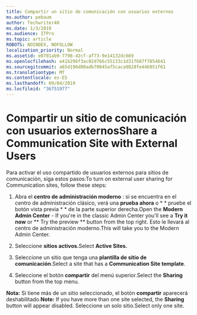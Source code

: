 ```yaml
---
title: Compartir un sitio de comunicación con usuarios externos
ms.author: pebaum
author: Techwriter40
ms.date: 1/3/2019
ms.audience: ITPro
ms.topic: article
ROBOTS: NOINDEX, NOFOLLOW
localization_priority: Normal
ms.assetid: e0701ab9-7798-42cf-af73-9e14132dc669
ms.openlocfilehash: e41b296f3ac02d766c55133c1d31f687f7854641
ms.sourcegitcommit: a65d196d00adb70045af5caca9828fe44b951f61
ms.translationtype: MT
ms.contentlocale: es-ES
ms.lasthandoff: 09/04/2019
ms.locfileid: "36751977"
---
```

# <a name="share-a-communication-site-with-external-users"></a><span data-ttu-id="797af-102">Compartir un sitio de comunicación con usuarios externos</span><span class="sxs-lookup"><span data-stu-id="797af-102">Share a Communication Site with External Users</span></span>

<span data-ttu-id="797af-103">Para activar el uso compartido de usuarios externos para sitios de comunicación, siga estos pasos:</span><span class="sxs-lookup"><span data-stu-id="797af-103">To turn on external user sharing for Communication sites, follow these steps:</span></span> 
  
1. <span data-ttu-id="797af-104">Abra el **centro de administración moderno** : si se encuentra en el centro de administración clásico, verá una **prueba ahora** o \* \* pruebe el botón vista previa \* \* de la parte superior derecha.</span><span class="sxs-lookup"><span data-stu-id="797af-104">Open the **Modern Admin Center** - If you're in the classic Admin Center you'll see a **Try it now** or \*\* Try the preview \*\* button from the top right.</span></span> <span data-ttu-id="797af-105">Esto le llevará al centro de administración moderno.</span><span class="sxs-lookup"><span data-stu-id="797af-105">This will take you to the Modern Admin Center.</span></span> 
  
2. <span data-ttu-id="797af-106">Seleccione **sitios activos.**</span><span class="sxs-lookup"><span data-stu-id="797af-106">Select **Active Sites.**</span></span>
  
3. <span data-ttu-id="797af-107">Seleccione un sitio que tenga una **plantilla de sitio de comunicación**.</span><span class="sxs-lookup"><span data-stu-id="797af-107">Select a site that has a **Communication Site template**.</span></span> 
  
4. <span data-ttu-id="797af-108">Seleccione el botón **compartir** del menú superior.</span><span class="sxs-lookup"><span data-stu-id="797af-108">Select the **Sharing** button from the top menu.</span></span> 
  
 <span data-ttu-id="797af-109">**Nota:** Si tiene más de un sitio seleccionado, el botón **compartir** aparecerá deshabilitado.</span><span class="sxs-lookup"><span data-stu-id="797af-109">**Note:** If you have more than one site selected, the **Sharing** button will appear disabled.</span></span> <span data-ttu-id="797af-110">Seleccione un solo sitio.</span><span class="sxs-lookup"><span data-stu-id="797af-110">Select only one site.</span></span> 
  

